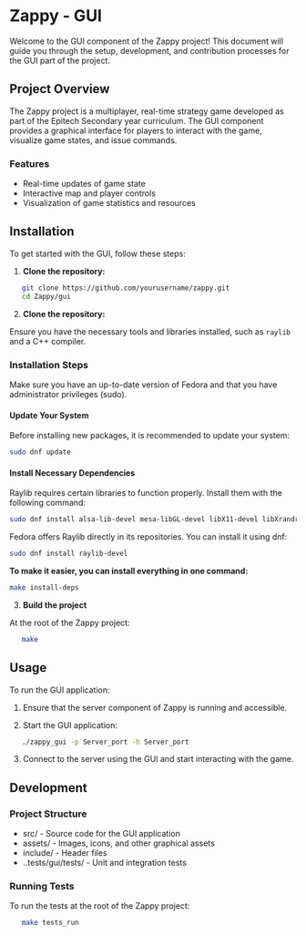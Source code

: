 # Zappy - GUI

Welcome to the GUI component of the Zappy project! This document will guide you through the setup, development, and contribution processes for the GUI part of the project.

## Project Overview

The Zappy project is a multiplayer, real-time strategy game developed as part of the Epitech Secondary year curriculum. The GUI component provides a graphical interface for players to interact with the game, visualize game states, and issue commands.

### Features

- Real-time updates of game state
- Interactive map and player controls
- Visualization of game statistics and resources

## Installation

To get started with the GUI, follow these steps:

1. **Clone the repository:**

```sh
   git clone https://github.com/yourusername/zappy.git
   cd Zappy/gui
```

2. **Clone the repository:**

Ensure you have the necessary tools and libraries installed, such as `raylib` and a C++ compiler.

### Installation Steps

Make sure you have an up-to-date version of Fedora and that you have administrator privileges (sudo).

#### Update Your System

Before installing new packages, it is recommended to update your system:

```bash
sudo dnf update
```
#### Install Necessary Dependencies

Raylib requires certain libraries to function properly. Install them with the following command:

```bash
sudo dnf install alsa-lib-devel mesa-libGL-devel libX11-devel libXrandr-devel libXi-devel libXcursor-devel libXinerama-devel libatomic
```

Fedora offers Raylib directly in its repositories. You can install it using dnf:

```bash
sudo dnf install raylib-devel
```

**To make it easier, you can install everything in one command:**

```bash
make install-deps
```

3. **Build the project**

At the root of the Zappy project:

```sh
   make
```

## Usage

To run the GUI application:

1. Ensure that the server component of Zappy is running and accessible.

2. Start the GUI application:

```sh
   ./zappy_gui -p Server_port -h Server_port
```

3. Connect to the server using the GUI and start interacting with the game.

## Development

### Project Structure
- src/ - Source code for the GUI application
- assets/ - Images, icons, and other graphical assets
- include/ - Header files
- ..tests/gui/tests/ - Unit and integration tests

### Running Tests

To run the tests at the root of the Zappy project:

```sh
   make tests_run
```
